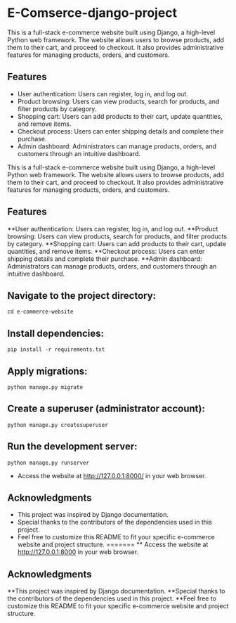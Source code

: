 # E-Comserce-django-project

This is a full-stack e-commerce website built using Django, a high-level Python web framework. 
The website allows users to browse products, add them to their cart, and proceed to checkout. 
It also provides administrative features for managing products, orders, and customers.

## Features

* User authentication: Users can register, log in, and log out.
* Product browsing: Users can view products, search for products, and filter products by category.
* Shopping cart: Users can add products to their cart, update quantities, and remove items.
* Checkout process: Users can enter shipping details and complete their purchase.
* Admin dashboard: Administrators can manage products, orders, and customers through an intuitive dashboard.

This is a full-stack e-commerce website built using Django, a high-level Python web framework. The website allows users to browse products, add them to their cart, and proceed to checkout. It also provides administrative features for managing products, orders, and customers.

## Features

**User authentication: Users can register, log in, and log out.
**Product browsing: Users can view products, search for products, and filter products by category.
**Shopping cart: Users can add products to their cart, update quantities, and remove items.
**Checkout process: Users can enter shipping details and complete their purchase.
**Admin dashboard: Administrators can manage products, orders, and customers through an intuitive dashboard.


## Navigate to the project directory:
```
cd e-commerce-website
```
## Install dependencies:
```
pip install -r requirements.txt 
```
## Apply migrations:
```
python manage.py migrate
```
## Create a superuser (administrator account):
```
python manage.py createsuperuser
```
## Run the development server:
```
python manage.py runserver
```

* Access the website at http://127.0.0.1:8000/ in your web browser.

## Acknowledgments
* This project was inspired by Django documentation.
* Special thanks to the contributors of the dependencies used in this project.
* Feel free to customize this README to fit your specific e-commerce website and project structure.
=======
**  Access the website at http://127.0.0.1:8000 in your web browser.

## Acknowledgments
**This project was inspired by Django documentation.
**Special thanks to the contributors of the dependencies used in this project.
**Feel free to customize this README to fit your specific e-commerce website and project structure.



